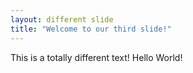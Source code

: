 ```yaml
---
layout: different slide
title: "Welcome to our third slide!"
---
```

This is a totally different text!
Hello World!
